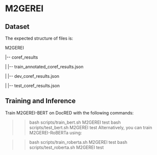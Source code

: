 # M2GEREI

## Dataset
The expected structure of files is:

M2GEREI

 |-- coref_results
 
 |    |-- train_annotated_coref_results.json
 
 |    |-- dev_coref_results.json
 
 |    |-- test_coref_results.json
 
 ## Training and Inference
 
 Train M2GEREI-BERT on DocRED with the following commands:

>> bash scripts/train_bert.sh M2GEREI test 
>> bash scripts/test_bert.sh M2GEREI test 
Alternatively, you can train M2GEREI-RoBERTa using:

>> bash scripts/train_roberta.sh M2GEREI test 
>> bash scripts/test_roberta.sh M2GEREI test 
